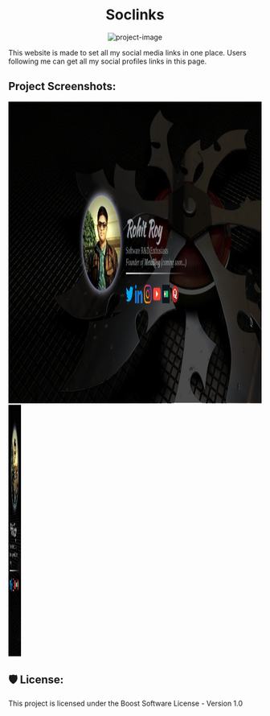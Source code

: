 <h1 align="center" id="title">Soclinks</h1>

<p align="center"><img src="https://socialify.git.ci/DeRoyace/Soclinks/image?description=1&amp;font=Source%20Code%20Pro&amp;forks=1&amp;issues=1&amp;language=1&amp;name=1&amp;owner=1&amp;pattern=Charlie%20Brown&amp;pulls=1&amp;stargazers=1&amp;theme=Dark" alt="project-image"></p>

<p id="description">This website is made to set all my social media links in one place. Users following me can get all my social profiles links in this page.</p>

<h2>Project Screenshots:</h2>

<img src="https://github.com/DeRoyace/Soclinks/blob/master/images/Soclinks.png?raw=true" alt="project-screenshot" width="`100" height="600/">
<br>
<img src="https://github.com/DeRoyace/Soclinks/blob/master/images/soclinks-mobile.png?raw=true" alt="project-screenshot" width="25" height="500/">

<h2>🛡️ License:</h2>

This project is licensed under the Boost Software License - Version 1.0
